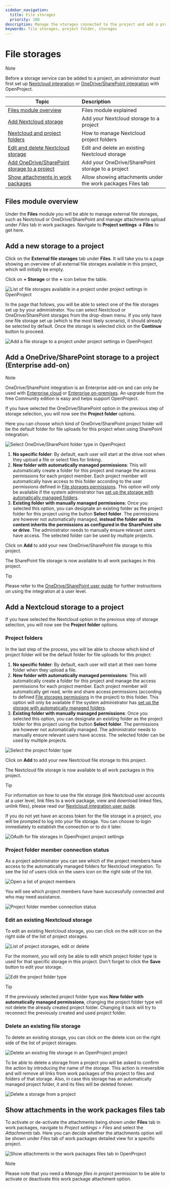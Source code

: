 ```yaml
---
sidebar_navigation:
  title: File storages
  priority: 100
description: Manage the storages connected to the project and add a project folder.
keywords: file storages, project folder, storages
---
```

# File storages

> [!NOTE]
> Before a storage service can be added to a project, an administrator must first set up [Nextcloud integration](../../../../system-admin-guide/integrations/nextcloud/) or [OneDrive/SharePoint integration](../../../../system-admin-guide/integrations/one-drive/) with OpenProject.

| Topic                                                        | Description                                                 |
| ------------------------------------------------------------ | :---------------------------------------------------------- |
| [Files module overview](#files-module-overview)              | Files module explained                                      |
| [Add Nextcloud storage](#add-a-nextcloud-storage-to-a-project) | Add your Nextcloud storage to a project                     |
| [Nextcloud and project folders](#project-folders)            | How to manage Nextcloud project folders                     |
| [Edit and delete Nextcloud storage](#edit-an-existing-nextcloud-storage) | Edit and delete an existing Nextcloud storage               |
| [Add OneDrive/SharePoint storage to a project](#add-a-onedrivesharepoint-storage-to-a-project-enterprise-add-on) | Add your OneDrive/SharePoint storage to a project           |
| [Show attachments in work packages](#show-attachments-in-the-work-packages-files-tab) | Allow showing attachments under the work packages Files tab |

## Files module overview

Under the **Files** module you will be able to manage external file storages, such as Nextcloud or OneDrive/SharePoint and manage attachments upload under *Files* tab in work packages. Navigate to **Project settings -> Files** to get here. 


## Add a new storage to a project

Click on the **External file storages** tab under **Files**. It will take you to a page showing an overview of all external file storages available in this project, which will initially be empty.

Click on **+ Storage** or the **+** icon below the table.

![List of file storages available in a project under project settings in OpenProject](file-storages-available-in-project.png)

In the page that follows, you will be able to select one of the file storages set up by your administrator. You can select Nextcloud or OneDrive/SharePoint storages from the drop-down menu. If you only have one file storage set up (which is the most likely scenario), it should already be selected by default. Once the storage is selected click on the **Continue** button to proceed.

![Add a file storage to a project under project settings in OpenProject](storage-add-new.png)

## Add a OneDrive/SharePoint storage to a project (Enterprise add-on)

> [!NOTE]
> OneDrive/SharePoint integration is an Enterprise add-on and can only be used with [Enterprise cloud](../../../../enterprise-guide/enterprise-cloud-guide/) or [Enterprise on-premises](../../../../enterprise-guide/enterprise-on-premises-guide/). An upgrade from the free Community edition is easy and helps support OpenProject.

If you have selected the OneDrive/SharePoint option in the previous step of storage selection, you will now see the **Project folder** options.

Here you can choose which kind of OneDrive/SharePoint project folder will be the default folder for file uploads for this project when using SharePoint integration.

![Select OneDrive/SharePoint folder type in OpenProject](onedrive-storage-add-folders-new.png)

1. **No specific folder**: By default, each user will start at the drive root when they upload a file or select files for linking.
2. **New folder with automatically managed permissions**: This will automatically create a folder for this project and manage the access permissions for each project member. Each project member will automatically have access to this folder according to the user permissions defined in [File storages permissions](../../../../system-admin-guide/users-permissions/roles-permissions/#permissions). This option will only be available if the system administrator has [set up the storage with automatically managed folders](../../../../system-admin-guide/integrations/one-drive/).
3. **Existing folder with manually managed permissions**: Once you selected this option, you can designate an existing folder as the project folder for this project using the button **Select folder**. The permissions are however not automatically managed, **instead the folder and its content inherits the permissions as configured in the SharePoint site or drive**. The administrator needs to manually ensure relevant users have access. The selected folder can be used by multiple projects.

Click on **Add** to add your new OneDrive/SharePoint file storage to this project.

The SharePoint file storage is now available to all work packages in this project.

> [!TIP]
> Please refer to the [OneDrive/SharePoint user guide](../../../file-management/one-drive-integration) for further instructions on using the integration at a user level.

## Add a Nextcloud storage to a project

If you have selected the Nextcloud option in the previous step of storage selection, you will now see the **Project folder** options.

### Project folders

In the last step of the process, you will be able to choose which kind of project folder will be the default folder for file uploads for this project:

1. **No specific folder**: By default, each user will start at their own home folder when they upload a file.
2. **New folder with automatically managed permissions**: This will automatically create a folder for this project and manage the access permissions for each project member. Each project member will automatically get read, write and share access permissions (according to defined [File storages permissions](../../../../system-admin-guide/users-permissions/roles-permissions/#permissions) in the project) to this folder. This option will only be available if the system administrator has [set up the storage with automatically managed folders](../../../../system-admin-guide/integrations/nextcloud/).
3. **Existing folder with manually managed permissions**: Once you selected this option, you can designate an existing folder as the project folder for this project using the button **Select folder**. The permissions are however not automatically managed. The administrator needs to manually ensure relevant users have access. The selected folder can be used by multiple projects.

![Select the project folder type](storage-add-project-folder.png)

Click on **Add** to add your new Nextcloud file storage to this project.

The Nextcloud file storage is now available to all work packages in this project.

> [!TIP]
> For information on how to use the file storage (link Nextcloud user accounts at a user level, link files to a work package, view and download linked files, unlink files), please read our [Nextcloud integration user guide](../../../file-management/nextcloud-integration/).

If you do not yet have an access token for the file storage in a project, you will be prompted to log into your file storage. You can choose to login immediately to establish the connection or to do it later.

![OAuth for file storages in OpenProject project settings](file-storages-oauth-nudge-nextcloud.png)

### Project folder member connection status

As a project administrator you can see which of the project members have access to the automatically managed folders for Nextcloud integration. To see the list of users click on the users icon on the right side of the list.

![Open a list of project members](storage-list-members.png)

You will see which project members have have successfully connected and who may need assistance.

![Project folder member connection status](storage-list-member-status.png)

### Edit an existing Nextcloud storage

To edit an existing Nextcloud storage, you can click on the edit icon on the right side of the list of project storages.

![List of project storages, edit or delete](storage-list-edit-delete.png)

For the moment, you will only be able to edit which project folder type is used for that specific storage in this project. Don't forget to click the **Save** button to edit your storage.

![Edit the project folder type](storage-edit.png)

> [!TIP]
> If the previously selected project folder type was **New folder with automatically managed permissions**, changing the project folder type will not delete the already created project folder. Changing it back will try to reconnect the previously created and used project folder.

### Delete an existing file storage

To delete an existing storage, you can click on the delete icon on the right side of the list of project storages.

![Delete an existing file storage in an OpenProject project](storage_delete_icon.png)

To be able to delete a storage from a project you will be asked to confirm the action by introducing the name of the storage. This action is irreversible and will remove all links from work packages of this project to files and folders of that storage. Also, in case this storage has an automatically managed project folder, it and its files will be deleted forever.

![Delete a storage from a project](storage-delete.png)

## Show attachments in the work packages files tab

To activate or de-activate the attachments being shown under **Files** tab in work packages, navigate to *Project settings > Files* and select the *Attachments* tab. Here you can decide whether the attachments option will be shown under *Files* tab of work packages detailed view for a specific project. 

![Show attachments in the work packages files tab in OpenProject](project-settings-attachments.png)

> [!NOTE]
> Please note that you need a *Manage files in project* permission to be able to activate or deactivate this work package attachment option.
